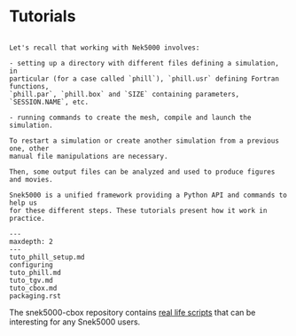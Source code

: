 # Tutorials

```{admonition} Preliminary: introduction on Nek5000 classical workflow

Let's recall that working with Nek5000 involves:

- setting up a directory with different files defining a simulation, in
particular (for a case called `phill`), `phill.usr` defining Fortran functions,
`phill.par`, `phill.box` and `SIZE` containing parameters, `SESSION.NAME`, etc.

- running commands to create the mesh, compile and launch the simulation.

To restart a simulation or create another simulation from a previous one, other
manual file manipulations are necessary.

Then, some output files can be analyzed and used to produce figures and movies.

Snek5000 is a unified framework providing a Python API and commands to help us
for these different steps. These tutorials present how it work in practice.

```

```{toctree}
---
maxdepth: 2
---
tuto_phill_setup.md
configuring
tuto_phill.md
tuto_tgv.md
tuto_cbox.md
packaging.rst
```

The snek5000-cbox repository contains
[real life scripts](https://github.com/snek5000/snek5000-cbox/tree/main/doc/examples)
that can be interesting for any Snek5000 users.
